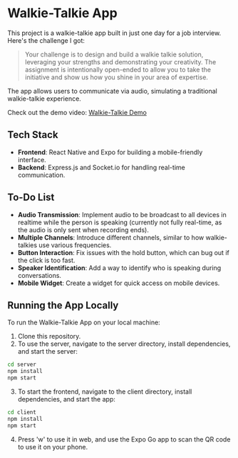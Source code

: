 # Walkie-Talkie App

This project is a walkie-talkie app built in just one day for a job interview. Here's the challenge I got:

> Your challenge is to design and build a walkie talkie solution, leveraging your strengths
and demonstrating your creativity. The assignment is intentionally open-ended to allow
you to take the initiative and show us how you shine in your area of expertise.

The app allows users to communicate via audio, simulating a traditional walkie-talkie experience. 

Check out the demo video: [Walkie-Talkie Demo](https://www.youtube.com/watch?v=341omJyjMc8)

## Tech Stack
- **Frontend**: React Native and Expo for building a mobile-friendly interface.
- **Backend**: Express.js and Socket.io for handling real-time communication.

## To-Do List
- **Audio Transmission**: Implement audio to be broadcast to all devices in realtime while the person is speaking (currently not fully real-time, as the audio is only sent when recording ends).
- **Multiple Channels**: Introduce different channels, similar to how walkie-talkies use various frequencies.
- **Button Interaction**: Fix issues with the hold button, which can bug out if the click is too fast.
- **Speaker Identification**: Add a way to identify who is speaking during conversations.
- **Mobile Widget**: Create a widget for quick access on mobile devices.

## Running the App Locally
To run the Walkie-Talkie App on your local machine:

1. Clone this repository.
2. To use the server, navigate to the server directory, install dependencies, and start the server:
```bash
cd server
npm install
npm start
```
3. To start the frontend, navigate to the client directory, install dependencies, and start the app:
```bash
cd client
npm install
npm start
```
4. Press 'w' to use it in web, and use the Expo Go app to scan the QR code to use it on your phone.